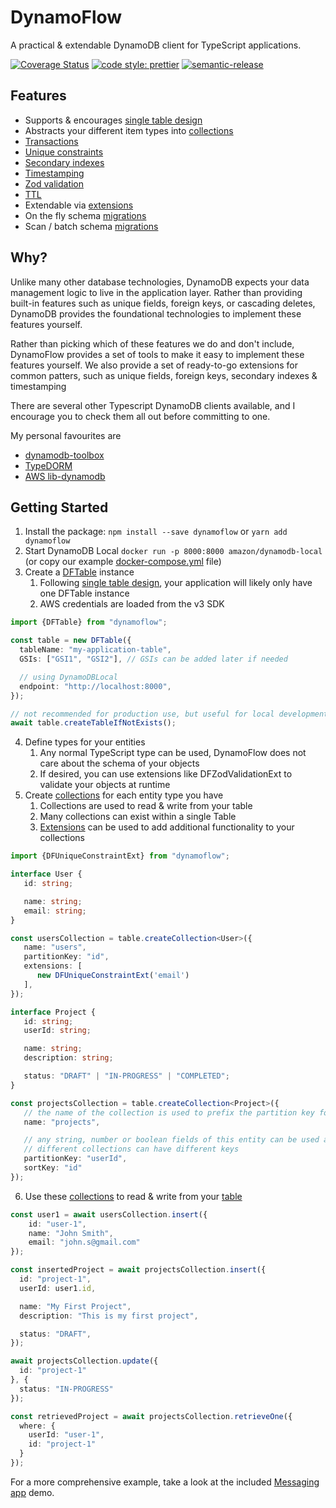 # DynamoFlow

A practical & extendable DynamoDB client for TypeScript applications.

[![Coverage Status](https://coveralls.io/repos/github/jyelewis/DynamoFlow/badge.svg?branch=main)](https://coveralls.io/github/jyelewis/dynamoflow?branch=main)
[![code style: prettier](https://img.shields.io/badge/code_style-prettier-ff69b4.svg?style=flat-square)](https://github.com/prettier/prettier)
[![semantic-release](https://img.shields.io/badge/%20%20%F0%9F%93%A6%F0%9F%9A%80-semantic--release-e10079.svg)](https://github.com/semantic-release/semantic-release)

## Features
* Supports & encourages [single table design](https://aws.amazon.com/blogs/database/single-table-vs-multi-table-design-in-amazon-dynamodb/)
* Abstracts your different item types into [collections](https://github.com/jyelewis/DynamoFlow/blob/main/docs/DFCollection.md)
* [Transactions](https://github.com/jyelewis/DynamoFlow/blob/main/src/DFWriteTransaction.ts)
* [Unique constraints](https://github.com/jyelewis/DynamoFlow/blob/main/src/extensions/DFUniqueConstraintExt.ts)
* [Secondary indexes](https://github.com/jyelewis/DynamoFlow/blob/main/src/extensions/DFSecondaryIndexExt.ts)
* [Timestamping](https://github.com/jyelewis/DynamoFlow/blob/main/src/extensions/DFTimestampsExt.ts)
* [Zod validation](https://github.com/jyelewis/DynamoFlow/blob/main/src/extensions/DFZodValidationExt.ts)
* [TTL](https://github.com/jyelewis/DynamoFlow/blob/main/src/extensions/DFTtlExt.ts)
* Extendable via [extensions](https://github.com/jyelewis/DynamoFlow/blob/main/docs/Collection%20extensions.md)
* On the fly schema [migrations](https://github.com/jyelewis/DynamoFlow/blob/main/src/extensions/DFMigrationExt.ts)
* Scan / batch schema [migrations](https://github.com/jyelewis/DynamoFlow/blob/main/src/extensions/DFMigrationExt.ts)

## Why?
Unlike many other database technologies, DynamoDB expects your data management logic to live in the application layer.
Rather than providing built-in features such as unique fields, foreign keys, or cascading deletes,
DynamoDB provides the foundational technologies to implement these features yourself.

Rather than picking which of these features we do and don't include, DynamoFlow provides a set of tools to make it easy to implement these features yourself.
We also provide a set of ready-to-go extensions for common patters, such as unique fields, foreign keys, secondary indexes & timestamping

There are several other Typescript DynamoDB clients available, and I encourage you to check them all out before committing to one.

My personal favourites are
 * [dynamodb-toolbox](https://github.com/jeremydaly/dynamodb-toolbox)
 * [TypeDORM](https://github.com/typedorm/typedorm)
 * [AWS lib-dynamodb](https://docs.aws.amazon.com/AWSJavaScriptSDK/v3/latest/Package/-aws-sdk-lib-dynamodb/)


## Getting Started

1. Install the package: `npm install --save dynamoflow` or `yarn add dynamoflow`
2. Start DynamoDB Local `docker run -p 8000:8000 amazon/dynamodb-local` (or copy our example [docker-compose.yml](docker-compose.yml) file)
3. Create a [DFTable](https://github.com/jyelewis/DynamoFlow/blob/main/docs/DFTable.md) instance
    1. Following [single table design](https://aws.amazon.com/blogs/database/single-table-vs-multi-table-design-in-amazon-dynamodb/), your application will likely only have one DFTable instance
    2. AWS credentials are loaded from the v3 SDK
```typescript
import {DFTable} from "dynamoflow";

const table = new DFTable({
  tableName: "my-application-table",
  GSIs: ["GSI1", "GSI2"], // GSIs can be added later if needed

  // using DynamoDBLocal
  endpoint: "http://localhost:8000",
});

// not recommended for production use, but useful for local development
await table.createTableIfNotExists();
```

4. Define types for your entities
    1. Any normal TypeScript type can be used, DynamoFlow does not care about the schema of your objects
    2. If desired, you can use extensions like DFZodValidationExt to validate your objects at runtime
5. Create [collections](https://github.com/jyelewis/DynamoFlow/blob/main/docs/DFCollection.md) for each entity type you have
    1. Collections are used to read & write from your table
    2. Many collections can exist within a single Table
    3. [Extensions](https://github.com/jyelewis/DynamoFlow/blob/main/docs/Collection%20extensions.md) can be used to add additional functionality to your collections

```typescript
import {DFUniqueConstraintExt} from "dynamoflow";

interface User {
   id: string;

   name: string;
   email: string;
}

const usersCollection = table.createCollection<User>({
   name: "users",
   partitionKey: "id",
   extensions: [
      new DFUniqueConstraintExt('email')
   ],
});

interface Project {
   id: string;
   userId: string;

   name: string;
   description: string;

   status: "DRAFT" | "IN-PROGRESS" | "COMPLETED";
}

const projectsCollection = table.createCollection<Project>({
   // the name of the collection is used to prefix the partition key for each item
   name: "projects",

   // any string, number or boolean fields of this entity can be used as keys
   // different collections can have different keys
   partitionKey: "userId",
   sortKey: "id"
});

```

6. Use these [collections](https://github.com/jyelewis/DynamoFlow/blob/main/docs/DFCollection.md) to read & write from your [table](https://github.com/jyelewis/DynamoFlow/blob/main/docs/DFTable.md)
```typescript
const user1 = await usersCollection.insert({
    id: "user-1",
    name: "John Smith",
    email: "john.s@gmail.com"
});

const insertedProject = await projectsCollection.insert({
  id: "project-1",
  userId: user1.id,

  name: "My First Project",
  description: "This is my first project",

  status: "DRAFT",
});

await projectsCollection.update({
  id: "project-1"
}, {
  status: "IN-PROGRESS"
});

const retrievedProject = await projectsCollection.retrieveOne({
  where: {
    userId: "user-1",
    id: "project-1"
  }
});
```

For a more comprehensive example, take a look at the included [Messaging app](https://github.com/jyelewis/DynamoFlow/blob/main/src/examples/messaging_app) demo.

